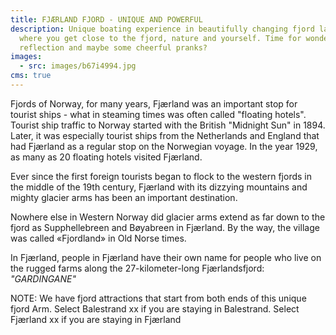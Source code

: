 ```yaml
---
title: FJÆRLAND FJORD - UNIQUE AND POWERFUL
description: Unique boating experience in beautifully changing fjord landscapes,
  where you get close to the fjord, nature and yourself. Time for wonder and
  reflection and maybe some cheerful pranks?
images:
  - src: images/b67i4994.jpg
cms: true
---
```

Fjords of Norway, for many years, Fjærland was an important stop for tourist ships - what in steaming times was often called "floating hotels". Tourist ship traffic to Norway started with the British "Midnight Sun" in 1894. Later, it was especially tourist ships from the Netherlands and England that had Fjærland as a regular stop on the Norwegian voyage. In the year 1929, as many as 20 floating hotels visited Fjærland.

Ever since the first foreign tourists began to flock to the western fjords in the middle of the 19th century, Fjærland with its dizzying mountains and mighty glacier arms has been an important destination.

Nowhere else in Western Norway did glacier arms extend as far down to the fjord as Supphellebreen and Bøyabreen in Fjærland. By the way, the village was called «Fjordland» in Old Norse times.

In Fjærland, people in Fjærland have their own name for people who live on the rugged farms along the 27-kilometer-long Fjærlandsfjord: *"GARDINGANE"*

NOTE: We have fjord attractions that start from both ends of this unique fjord Arm. Select Balestrand xx if you are staying in Balestrand. Select Fjærland xx if you are staying in Fjærland
